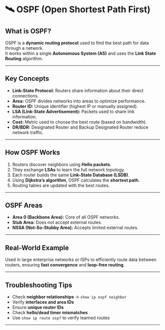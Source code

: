 # 🛰️ OSPF (Open Shortest Path First)

##  What is OSPF?
OSPF is a **dynamic routing protocol** used to find the best path for data through a network.  
It works within a single **Autonomous System (AS)** and uses the **Link State Routing** algorithm.

---

##  Key Concepts
- **Link-State Protocol:** Routers share information about their direct connections.  
- **Area:** OSPF divides networks into areas to optimize performance.  
- **Router ID:** Unique identifier (highest IP or manually assigned).  
- **LSA (Link-State Advertisement):** Packets used to share link information.  
- **Cost:** Metric used to choose the best route (based on bandwidth).  
- **DR/BDR:** Designated Router and Backup Designated Router reduce network traffic.

---

##  How OSPF Works
1. Routers discover neighbors using **Hello packets**.  
2. They exchange **LSAs** to learn the full network topology.  
3. Each router builds the same **Link-State Database (LSDB)**.  
4. Using **Dijkstra’s algorithm**, OSPF calculates the **shortest path**.  
5. Routing tables are updated with the best routes.

---

##  OSPF Areas
- **Area 0 (Backbone Area):** Core of all OSPF networks.  
- **Stub Area:** Does not accept external routes.  
- **NSSA (Not-So-Stubby Area):** Accepts limited external routes.

---

##  Real-World Example
Used in large enterprise networks or ISPs to efficiently route data between routers, ensuring **fast convergence** and **loop-free routing**.

---

##  Troubleshooting Tips
- Check **neighbor relationships** → `show ip ospf neighbor`  
- Verify **interfaces and area IDs**  
- Ensure **unique router IDs**  
- Check **hello/dead timer mismatches**  
- Use `show ip route ospf` to verify learned routes

---


